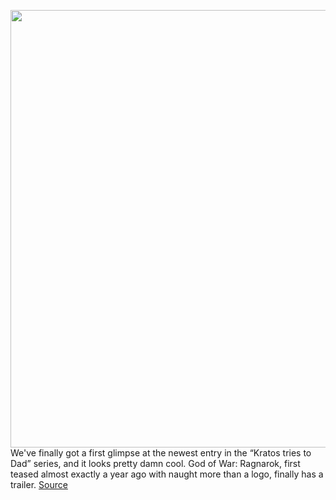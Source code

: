 <img src='https://cdn.vox-cdn.com/thumbor/B2tgg6VzTfrhV3dn-INfsoNXkro=/0x0:1920x1080/1200x800/filters:focal(807x387:1113x693)/cdn.vox-cdn.com/uploads/chorus_image/image/69836725/E_3vU3YXMAEXoy2.0.jpeg' width='700px' /><br/>
We've finally got a first glimpse at the newest entry in the “Kratos tries to Dad” series, and it looks pretty damn cool. God of War: Ragnarok, first teased almost exactly a year ago with naught more than a logo, finally has a trailer.
<a href='https://www.theverge.com/2021/9/9/22665085/sony-god-of-war-ragnarok-playstation-ps5-showcase'> Source <a/>